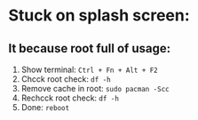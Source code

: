 # Stuck on splash screen:
## It because root full of usage:
  
1. Show terminal: `Ctrl + Fn + Alt + F2`<br/>
2. Chcck root check: `df -h`<br/>
3. Remove cache in root: `sudo pacman -Scc`<br/>
4. Rechcck root check: `df -h`<br/>
5. Done: `reboot`<br/>
